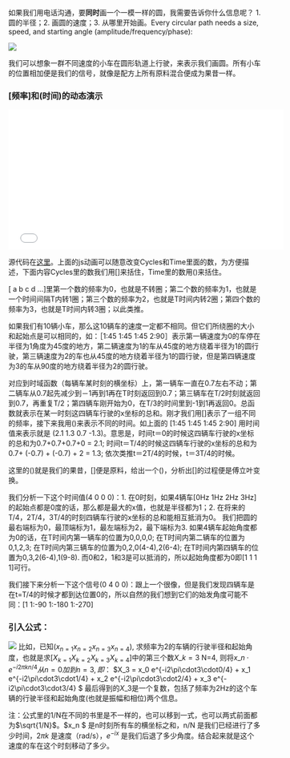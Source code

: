 如果我们用电话沟通，要**同时**画一个一模一样的圆，我需要告诉你什么信息呢？ 1. 圆的半径；2. 画圆的速度；3. 从哪里开始画。Every circular path needs a size, speed, and starting angle (amplitude/frequency/phase):

![][image-1]

我们可以想象一群不同速度的小车在圆形轨道上行驶，来表示我们画圆。所有小车的位置相加便是我们的信号，就像是配方上所有原料混合便成为果昔一样。

### [频率]和(时间)的动态演示


<iframe src="/assets/fg.html" width="550px" height="280px" frameborder="0"> </iframe>

源代码在[这里][2]。上面的js动画可以随意改变Cycles和Time里面的数，为方便描述，下面内容Cycles里的数我们用[]来括住，Time里的数用()来括住。

[ a b c d …]里第一个数的频率为0，也就是不转圈；第二个数的频率为1，也就是一个时间间隔T内转1圈；第三个数的频率为2，也就是T时间内转2圈；第四个数的频率为3，也就是T时间内转3圈；以此类推。

如果我们有10辆小车，那么这10辆车的速度一定都不相同。但它们所绕圈的大小和起始点是可以相同的，如：［1:45 1:45 1:45 2:90］表示第一辆速度为0的车停在半径为1角度为45度的地方，第二辆速度为1的车从45度的地方绕着半径为1的圆行驶，第三辆速度为2的车也从45度的地方绕着半径为1的圆行驶，但是第四辆速度为3的车从90度的地方绕着半径为2的圆行驶。

对应到时域函数（每辆车某时刻的横坐标）上，第一辆车一直在0.7左右不动；第二辆车从0.7起先减少到－1再到1再在T时刻返回到0.7；第三辆车在T/2时刻就返回到0.7，再重复T/2；第四辆车刚开始为0，在T/3的时间里到-1到1再返回0。总函数就表示在某一时刻这四辆车行驶的x坐标的总和。刚才我们用[]表示了一组不同的频率，接下来我用()来表示不同的时间。如上面的 [1:45 1:45 1:45 2:90] 用时间值来表示就是 (2.1 1.3 0.7 -1.3)。意思是，时间t＝0的时候这四辆车行驶的x坐标的总和为0.7+0.7+0.7+0 = 2.1; 时间t＝T/4的时候这四辆车行驶的x坐标的总和为0.7+ (-0.7) + (-0.7) + 2 = 1.3; 依次类推t＝2T/4的时候，t＝3T/4的时候。

这里的()就是我们的果昔，[]便是原料，给出一个()，分析出[]的过程便是傅立叶变换。

我们分析一下这个时间值(4 0 0 0)：1. 在0时刻，如果4辆车[0Hz 1Hz 2Hz 3Hz]的起始点都是0度的话，那么都是最大的x值，也就是半径都为1；2. 在将来的T/4，2T/4，3T/4的时刻四辆车行驶的x坐标的总和能相互抵消为0。
我们把圆的最右端标为0，最顶端标为1，最左端标为2，最下端标为3. 如果4辆车起始角度都为0的话，在T时间内第一辆车的位置为0,0,0,0; 在T时间内第二辆车的位置为0,1,2,3; 在T时间内第三辆车的位置为0,2,0(4-4),2(6-4); 在T时间内第四辆车的位置为0,3,2(6-4),1(9-8). 而0和2，1和3是可以抵消的，所以起始角度都为0即[1 1 1 1]可行。

我们接下来分析一下这个信号(0 4 0 0)：跟上一个很像，但是我们发现四辆车是在t=T/4的时候才都到达位置0的，所以自然的我们想到它们的始发角度可能不同：[1 1:-90 1:-180 1:-270]

### 引入公式：
![][image-2]
比如，已知($x_{n=1} x_{n=2} x_{n=3} x_{n=4}$), 求频率为2的车辆的行驶半径和起始角度，也就是求[$X_{k=1} X_{k=2} X_{k=3} X_{k=4}$]中的第三个数$X\_{k=3}$
N=4, 则将$x\_n \cdot e^{-i2\pi k n/4}从n=0加到n=3, 即：$
$X\_3 = x\_0 e^{-i2\pi\cdot3\cdot0/4} +  x\_1 e^{-i2\pi\cdot3\cdot1/4} +  x\_2 e^{-i2\pi\cdot3\cdot2/4} +  x\_3 e^{-i2\pi\cdot3\cdot3/4} $
最后得到的$X\_3$是一个复数，包括了频率为2Hz的这个车辆的行驶半径和起始角度(也就是振幅和相位)两个信息。

注：公式里的1/N在不同的书里是不一样的，也可以移到一式，也可以两式前面都为$\sqrt{1/N}$。$x\_n $ 是n时刻所有车的横坐标之和，n/N 是我们已经进行了多少时间，$2\pi k$ 是速度（rad/s），$e^{-ix}$ 是我们后退了多少角度。结合起来就是这个速度的车在这个时刻移动了多少。


[1]:	https://betterexplained.com/articles/an-interactive-guide-to-the-fourier-transform/
[2]:	https://gist.github.com/kazad/8bb682da198db597558c

[image-1]:	https://betterexplained.com/wp-content/uploads/images/circular-path-parameters-20121201-203317.png
[image-2]:	https://betterexplained.com/wp-content/uploads/images/fourier-explained-20121219-224649.png